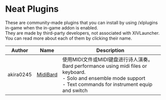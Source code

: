 # Neat Plugins

These are community-made plugins that you can install by using /xlplugins in-game when the in-game addon is enabled.
<br>
They are made by third-party developers, not associated with XIVLauncher. You can read more about each of them by clicking their name.


| Author | Name | Description |
|---------------|---------------|-----------------|
| akira0245 | [MidiBard](https://github.com/akira0245/MidiBard) | 使用MIDI文件或MIDI键盘进行诗人演奏。<br>Bard performance using midi files or keyboard.<br>- Solo and ensemble mode support<br>- Text commands for instrument equip and switch |

